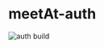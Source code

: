 # meetAt-auth
![auth build](https://github.com/jltimm/meetAt-auth/workflows/auth%20build/badge.svg?branch=master)